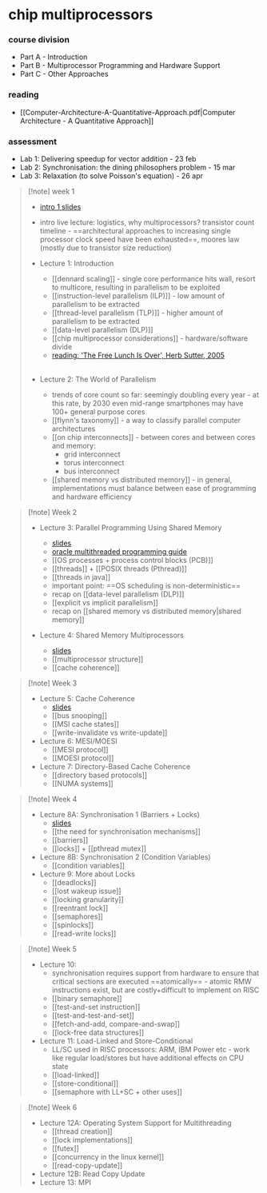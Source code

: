 # chip multiprocessors

### course division
- Part A - Introduction 
- Part B - Multiprocessor Programming and Hardware Support
- Part C - Other Approaches
### reading
- [[Computer-Architecture-A-Quantitative-Approach.pdf|Computer Architecture - A Quantitative Approach]]
### assessment
- Lab 1: Delivering speedup for vector addition - 23 feb
- Lab 2: Synchronisation: the dining philosophers problem - 15 mar
- Lab 3: Relaxation (to solve Poisson's equation) - 26 apr

> [!note] week 1
> - [intro 1 slides](https://olivierpierre.github.io/comp35112/lectures/01a-introduction-1/#1)
> - intro live lecture: logistics, why multiprocessors? transistor count timeline - ==architectural approaches to increasing single processor clock speed have been exhausted==, moores law (mostly due to transistor size reduction)
>   <br>
>   
> - Lecture 1: Introduction
> 	- [[dennard scaling]] - single core performance hits wall, resort to multicore, resulting in parallelism to be exploited
> 	- [[instruction-level parallelism (ILP)]] - low amount of parallelism to be extracted
> 	- [[thread-level parallelism (TLP)]] - higher amount of parallelism to be extracted
> 	- [[data-level parallelism (DLP)]]
> 	- [[chip multiprocessor considerations]] - hardware/software divide
> 	- [reading: 'The Free Lunch Is Over', Herb Sutter, 2005](http://www.gotw.ca/publications/concurrency-ddj.htm)
> 
>   <br>
> - Lecture 2: The World of Parallelism
> 	- trends of core count so far: seemingly doubling every year - at this rate, by 2030 even mid-range smartphones may have 100+ general purpose cores
> 	- [[flynn's taxonomy]] - a way to classify parallel computer architectures
> 	- [[on chip interconnects]] - between cores and between cores and memory:
> 		- grid interconnect
> 		- torus interconnect
> 		- bus interconnect
> 	- [[shared memory vs distributed memory]] - in general, implementations must balance between ease of programming and hardware efficiency

> [!note] Week 2
> - Lecture 3: Parallel Programming Using Shared Memory
> 	- [slides](https://olivierpierre.github.io/comp35112/lectures/03-shared-memory-programming/#1)
> 	- [oracle multithreaded programming guide](https://docs.oracle.com/cd/E53394_01/pdf/E54803.pdf)
> 	- [[OS processes + process control blocks (PCB)]]
> 	- [[threads]] + [[POSIX threads (Pthread)]]
> 	- [[threads in java]]
> 	- important point: ==OS scheduling is non-deterministic==
> 	- recap on [[data-level parallelism (DLP)]]
> 	- [[explicit vs implicit parallelism]]
> 	- recap on [[shared memory vs distributed memory|shared memory]]
> 
> - Lecture 4: Shared Memory Multiprocessors
> 	- [slides](https://olivierpierre.github.io/comp35112/lectures/04-shared-memory-multiprocessors/#1)
> 	- [[multiprocessor structure]]
> 	- [[cache coherence]]

> [!note] Week 3
> - Lecture 5: Cache Coherence
> 	- [slides](https://olivierpierre.github.io/comp35112/lectures/05-cache-coherence/)
> 	- [[bus snooping]]
> 	- [[MSI cache states]]
> 	- [[write-invalidate vs write-update]]
> - Lecture 6: MESI/MOESI
> 	- [[MESI protocol]]
> 	- [[MOESI protocol]]
> - Lecture 7: Directory-Based Cache Coherence
> 	- [[directory based protocols]]
> 	- [[NUMA systems]]

> [!note] Week 4
> - Lecture 8A: Synchronisation 1 (Barriers + Locks)
> 	- [slides](https://olivierpierre.github.io/comp35112/lectures/08a-locks-barriers/#1)
> 	- [[the need for synchronisation mechanisms]]
> 	- [[barriers]]
> 	- [[locks]] + [[pthread mutex]]
> - Lecture 8B: Synchronisation 2 (Condition Variables)
> 	- [[condition variables]]
> - Lecture 9: More about Locks
> 	- [[deadlocks]]
> 	- [[lost wakeup issue]]
> 	- [[locking granularity]]
> 	- [[reentrant lock]]
> 	- [[semaphores]]
> 	- [[spinlocks]]
> 	- [[read-write locks]]

> [!note] Week 5
> - Lecture 10:
> 	- synchronisation requires support from hardware to ensure that critical sections are executed ==atomically== - atomic RMW instructions exist, but are costly+difficult to implement on RISC
> 	- [[binary semaphore]]
> 	- [[test-and-set instruction]]
> 	- [[test-and-test-and-set]]
> 	- [[fetch-and-add, compare-and-swap]]
> 	- [[lock-free data structures]]
> - Lecture 11: Load-Linked and Store-Conditional
> 	- LL/SC used in RISC processors: ARM, IBM Power etc - work like regular load/stores but have additional effects on CPU state
> 	- [[load-linked]]
> 	- [[store-conditional]]
> 	- [[semaphore with LL+SC + other uses]]

> [!note] Week 6
> - Lecture 12A: Operating System Support for Multithreading
> 	- [[thread creation]]
> 	- [[lock implementations]]
> 	- [[futex]]
> 	- [[concurrency in the linux kernel]]
> 	- [[read-copy-update]]
> - Lecture 12B: Read Copy Update
> - Lecture 13: MPI
